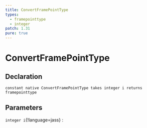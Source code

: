 ```yaml
---
title: ConvertFramePointType
types:
  - framepointtype
  - integer
patch: 1.31
pure: true
---
```


# ConvertFramePointType

## Declaration

```jass
constant native ConvertFramePointType takes integer i returns framepointtype
```

## Parameters
`integer i`{!language=jass}
: 
